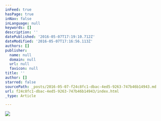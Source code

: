 ```yaml
---
inFeed: true
hasPage: true
inNav: false
inLanguage: null
keywords: []
description: ''
datePublished: '2016-05-07T17:19:10.712Z'
dateModified: '2016-05-07T17:16:56.113Z'
authors: []
publisher:
  name: null
  domain: null
  url: null
  favicon: null
title: ''
author: []
starred: false
sourcePath: _posts/2016-05-07-f24c8fc1-dbac-4ed5-9263-747b46b14943.md
url: f24c8fc1-dbac-4ed5-9263-747b46b14943/index.html
_type: Article

---
```

![](https://the-grid-user-content.s3-us-west-2.amazonaws.com/a835c43d-1f74-40a1-96bc-3dd98af8c271.jpg)